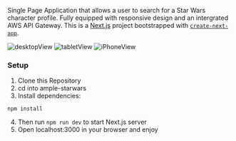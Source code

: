 Single Page Application that allows a user to search for a Star Wars character profile. Fully equipped with responsive design and an intergrated AWS API Gateway. This is a [Next.js](https://nextjs.org/) project bootstrapped with [`create-next-app`](https://github.com/vercel/next.js/tree/canary/packages/create-next-app).

![desktopView](https://user-images.githubusercontent.com/67559287/115088181-78a83400-9ec4-11eb-9138-863813494abb.png)
![tabletView](https://user-images.githubusercontent.com/67559287/115088190-7ba32480-9ec4-11eb-8bab-9d0b1812f017.png)
![iPhoneView](https://user-images.githubusercontent.com/67559287/115088195-7e057e80-9ec4-11eb-9120-4514a98557a5.png)


### Setup
1. Clone this Repository
2. cd into ample-starwars
3. Install dependencies:
```
npm install

```
4. Then run ``` npm run dev ``` to start Next.js server
5. Open localhost:3000 in your browser and enjoy

